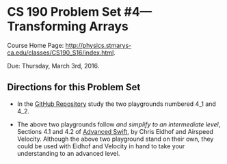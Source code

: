 # CS 190 Problem Set #4&mdash;Transforming Arrays

Course Home Page: http://physics.stmarys-ca.edu/classes/CS190_S16/index.html.

Due: Thursday, March 3rd, 2016.

## Directions for this Problem Set

* In the [GitHub Repository](https://github.com/brianhill/intermediate-swift) study the two playgrounds numbered 4_1 and 4_2.

* The above two playgrounds follow _and_ _simplify_ _to_ _an_ _intermediate_ _level_, Sections 4.1 and 4.2 of [Advanced Swift](https://www.objc.io/books/advanced-swift/), by Chris Eidhof and Airspeed Velocity. Although the above two playground stand on their own, they could be used with Eidhof and Velocity in hand to take your understanding to an advanced level.
